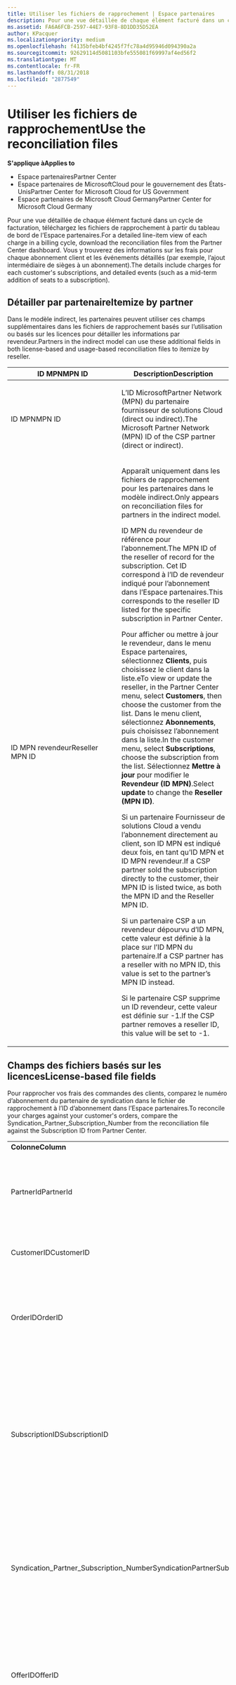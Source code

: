 ```yaml
---
title: Utiliser les fichiers de rapprochement | Espace partenaires
description: Pour une vue détaillée de chaque élément facturé dans un cycle de facturation, téléchargez les fichiers de rapprochement à partir du tableau de bord de l’Espace partenaires.
ms.assetid: FA6A6FCB-2597-44E7-93F8-8D1DD35D52EA
author: KPacquer
ms.localizationpriority: medium
ms.openlocfilehash: f4135bfeb4bf4245f7fc78a4d95946d094390a2a
ms.sourcegitcommit: 92629114d5081103bfe555081f69997af4ed56f2
ms.translationtype: MT
ms.contentlocale: fr-FR
ms.lasthandoff: 08/31/2018
ms.locfileid: "2877549"
---
```

# <a name="use-the-reconciliation-files"></a><span data-ttu-id="62fa7-103">Utiliser les fichiers de rapprochement</span><span class="sxs-lookup"><span data-stu-id="62fa7-103">Use the reconciliation files</span></span>

**<span data-ttu-id="62fa7-104">S'applique à</span><span class="sxs-lookup"><span data-stu-id="62fa7-104">Applies to</span></span>**

-  <span data-ttu-id="62fa7-105">Espace partenaires</span><span class="sxs-lookup"><span data-stu-id="62fa7-105">Partner Center</span></span>
-  <span data-ttu-id="62fa7-106">Espace partenaires de MicrosoftCloud pour le gouvernement des États-Unis</span><span class="sxs-lookup"><span data-stu-id="62fa7-106">Partner Center for Microsoft Cloud for US Government</span></span>
-  <span data-ttu-id="62fa7-107">Espace partenaires de Microsoft Cloud Germany</span><span class="sxs-lookup"><span data-stu-id="62fa7-107">Partner Center for Microsoft Cloud Germany</span></span>

<span data-ttu-id="62fa7-108">Pour une vue détaillée de chaque élément facturé dans un cycle de facturation, téléchargez les fichiers de rapprochement à partir du tableau de bord de l’Espace partenaires.</span><span class="sxs-lookup"><span data-stu-id="62fa7-108">For a detailed line-item view of each charge in a billing cycle, download the reconciliation files from the Partner Center dashboard.</span></span> <span data-ttu-id="62fa7-109">Vous y trouverez des informations sur les frais pour chaque abonnement client et les événements détaillés (par exemple, l’ajout intermédiaire de sièges à un abonnement).</span><span class="sxs-lookup"><span data-stu-id="62fa7-109">The details include charges for each customer's subscriptions, and detailed events (such as a mid-term addition of seats to a subscription).</span></span>

## <a href="" id="itemizebypartner"></a><span data-ttu-id="62fa7-110">Détailler par partenaire</span><span class="sxs-lookup"><span data-stu-id="62fa7-110">Itemize by partner</span></span>


<span data-ttu-id="62fa7-111">Dans le modèle indirect, les partenaires peuvent utiliser ces champs supplémentaires dans les fichiers de rapprochement basés sur l’utilisation ou basés sur les licences pour détailler les informations par revendeur.</span><span class="sxs-lookup"><span data-stu-id="62fa7-111">Partners in the indirect model can use these additional fields in both license-based and usage-based reconciliation files to itemize by reseller.</span></span>

<table>
<colgroup>
<col width="50%" />
<col width="50%" />
</colgroup>
<thead>
<tr class="header">
<th><span data-ttu-id="62fa7-112">ID&nbsp;MPN</span><span class="sxs-lookup"><span data-stu-id="62fa7-112">MPN ID</span></span></th>
<th><span data-ttu-id="62fa7-113">Description</span><span class="sxs-lookup"><span data-stu-id="62fa7-113">Description</span></span></th>
</tr>
</thead>
<tbody>
<tr class="odd">
<td><span data-ttu-id="62fa7-114">ID MPN</span><span class="sxs-lookup"><span data-stu-id="62fa7-114">MPN ID</span></span></td>
<td><p><span data-ttu-id="62fa7-115">L’ID MicrosoftPartner Network (MPN) du partenaire fournisseur de solutions Cloud (direct ou indirect).</span><span class="sxs-lookup"><span data-stu-id="62fa7-115">The Microsoft Partner Network (MPN) ID of the CSP partner (direct or indirect).</span></span></p></td>
</tr>
<tr class="even">
<td><span data-ttu-id="62fa7-116">ID MPN revendeur</span><span class="sxs-lookup"><span data-stu-id="62fa7-116">Reseller MPN ID</span></span></td>
<td><p><span data-ttu-id="62fa7-117">Apparaît uniquement dans les fichiers de rapprochement pour les partenaires dans le modèle indirect.</span><span class="sxs-lookup"><span data-stu-id="62fa7-117">Only appears on reconciliation files for partners in the indirect model.</span></span></p>
<p><span data-ttu-id="62fa7-118">ID&nbsp;MPN du revendeur de référence pour l’abonnement.</span><span class="sxs-lookup"><span data-stu-id="62fa7-118">The MPN ID of the reseller of record for the subscription.</span></span> <span data-ttu-id="62fa7-119">Cet&nbsp;ID correspond à l’ID de revendeur indiqué pour l’abonnement dans l’Espace partenaires.</span><span class="sxs-lookup"><span data-stu-id="62fa7-119">This corresponds to the reseller ID listed for the specific subscription in Partner Center.</span></span></p>
<p><span data-ttu-id="62fa7-120">Pour afficher ou mettre à jour le revendeur, dans le menu Espace partenaires, sélectionnez <strong>Clients</strong>, puis choisissez le client dans la liste.</span><span class="sxs-lookup"><span data-stu-id="62fa7-120">eTo view or update the reseller, in the Partner Center menu, select <strong>Customers</strong>, then choose the customer from the list.</span></span> <span data-ttu-id="62fa7-121">Dans le menu client, sélectionnez <strong>Abonnements</strong>, puis choisissez l’abonnement dans la liste.</span><span class="sxs-lookup"><span data-stu-id="62fa7-121">In the customer menu, select <strong>Subscriptions</strong>, choose the subscription from the list.</span></span> <span data-ttu-id="62fa7-122">Sélectionnez <strong>Mettre à jour</strong> pour modifier le <strong>Revendeur (ID&nbsp;MPN)</strong>.</span><span class="sxs-lookup"><span data-stu-id="62fa7-122">Select <strong>update</strong> to change the <strong>Reseller (MPN ID)</strong>.</span></span></p>
<p><span data-ttu-id="62fa7-123">Si un partenaire&nbsp;Fournisseur de solutions&nbsp;Cloud a vendu l’abonnement directement au client, son ID&nbsp;MPN est indiqué deux&nbsp;fois, en tant qu’ID&nbsp;MPN et ID&nbsp;MPN revendeur.</span><span class="sxs-lookup"><span data-stu-id="62fa7-123">If a CSP partner sold the subscription directly to the customer, their MPN ID is listed twice, as both the MPN ID and the Reseller MPN ID.</span></span></p>
<p><span data-ttu-id="62fa7-124">Si un partenaire&nbsp;CSP a un revendeur dépourvu d’ID&nbsp;MPN, cette valeur est définie à la place sur l’ID&nbsp;MPN du partenaire.</span><span class="sxs-lookup"><span data-stu-id="62fa7-124">If a CSP partner has a reseller with no MPN ID, this value is set to the partner’s MPN ID instead.</span></span></p>
<p><span data-ttu-id="62fa7-125">Si le partenaire&nbsp;CSP supprime un&nbsp;ID revendeur, cette valeur est définie sur&nbsp;-1.</span><span class="sxs-lookup"><span data-stu-id="62fa7-125">If the CSP partner removes a reseller ID, this value will be set to -1.</span></span></p></td>
</tr>
</tbody>
</table>

 

## <a href="" id="licensebasedfiles"></a> <span data-ttu-id="62fa7-126">Champs des fichiers basés sur les licences</span><span class="sxs-lookup"><span data-stu-id="62fa7-126">License-based file fields</span></span>


<span data-ttu-id="62fa7-127">Pour rapprocher vos frais des commandes des clients, comparez le numéro d’abonnement du partenaire de syndication dans le fichier de rapprochement à l’ID d’abonnement dans l’Espace partenaires.</span><span class="sxs-lookup"><span data-stu-id="62fa7-127">To reconcile your charges against your customer's orders, compare the Syndication\_Partner\_Subscription\_Number from the reconciliation file against the Subscription ID from Partner Center.</span></span>

<table>
<colgroup>
<col width="33%" />
<col width="33%" />
<col width="33%" />
</colgroup>
<tbody>
<tr class="odd">
<td><strong><span data-ttu-id="62fa7-128">Colonne</span><span class="sxs-lookup"><span data-stu-id="62fa7-128">Column</span></span></strong></td>
<td><strong><span data-ttu-id="62fa7-129">Description</span><span class="sxs-lookup"><span data-stu-id="62fa7-129">Description</span></span></strong></td>
<td><strong><span data-ttu-id="62fa7-130">Valeur échantillon</span><span class="sxs-lookup"><span data-stu-id="62fa7-130">Sample Value</span></span></strong></td>
</tr>
<tr class="even">
<td><span data-ttu-id="62fa7-131">PartnerId</span><span class="sxs-lookup"><span data-stu-id="62fa7-131">PartnerId</span></span></td>
<td><p><span data-ttu-id="62fa7-132">Identificateur unique de l’entité de facturation spécifique, au format GUID.</span><span class="sxs-lookup"><span data-stu-id="62fa7-132">Unique identifier for a specific billing entity, in GUID format.</span></span> <span data-ttu-id="62fa7-133">Non requis pour le rapprochement, peut contenir des informations utiles.</span><span class="sxs-lookup"><span data-stu-id="62fa7-133">Not required for reconciliation, however may be useful information.</span></span> <span data-ttu-id="62fa7-134">Identique dans toutes les lignes.</span><span class="sxs-lookup"><span data-stu-id="62fa7-134">Same in all rows.</span></span></p></td>
<td><span data-ttu-id="62fa7-135">8ddd03642-test-test-test-46b58d356b4e</span><span class="sxs-lookup"><span data-stu-id="62fa7-135">8ddd03642-test-test-test-46b58d356b4e</span></span></td>
</tr>
<tr class="odd">
<td><span data-ttu-id="62fa7-136">CustomerID</span><span class="sxs-lookup"><span data-stu-id="62fa7-136">CustomerID</span></span></td>
<td><p><span data-ttu-id="62fa7-137">ID unique de Microsoft, au format GUID, utilisé pour identifier le client.</span><span class="sxs-lookup"><span data-stu-id="62fa7-137">Unique Microsoft ID, in GUID format, used to identify the customer.</span></span></p></td>
<td><span data-ttu-id="62fa7-138">12ABCD34-001A-BCD2-987C-3210ABCD5678</span><span class="sxs-lookup"><span data-stu-id="62fa7-138">12ABCD34-001A-BCD2-987C-3210ABCD5678</span></span></td>
</tr>
<tr class="even">
<td><span data-ttu-id="62fa7-139">OrderID</span><span class="sxs-lookup"><span data-stu-id="62fa7-139">OrderID</span></span></td>
<td><p><span data-ttu-id="62fa7-140">Identificateur unique pour une commande dans la plateforme de facturation Microsoft.</span><span class="sxs-lookup"><span data-stu-id="62fa7-140">Unique identifier for an order in the Microsoft billing platform.</span></span> <span data-ttu-id="62fa7-141">Peut être utile pour identifier la commande lors du contact avec le support technique, mais pas pour le rapprochement.</span><span class="sxs-lookup"><span data-stu-id="62fa7-141">May be useful to identify the order when contacting support but not for reconciliation.</span></span></p></td>
<td><span data-ttu-id="62fa7-142">566890604832738111</span><span class="sxs-lookup"><span data-stu-id="62fa7-142">566890604832738111</span></span></td>
</tr>
<tr class="odd">
<td><span data-ttu-id="62fa7-143">SubscriptionID</span><span class="sxs-lookup"><span data-stu-id="62fa7-143">SubscriptionID</span></span></td>
<td><p><span data-ttu-id="62fa7-144">Identificateur unique pour un abonnement dans la plateforme de facturation Microsoft.</span><span class="sxs-lookup"><span data-stu-id="62fa7-144">Unique identifier for a subscription in the Microsoft billing platform.</span></span> <span data-ttu-id="62fa7-145">Peut être utile pour identifier l’abonnement lors du contact avec le support technique, mais pas pour le rapprochement.</span><span class="sxs-lookup"><span data-stu-id="62fa7-145">May be useful to identify the subscription when contacting support but not for reconciliation.</span></span></p>
<p><span data-ttu-id="62fa7-146">Ce numéro est différent de l’ID d’abonnement sur la Console d’administration du partenaire.</span><span class="sxs-lookup"><span data-stu-id="62fa7-146">This is not the same as the Subscription ID on the Partner Admin Console.</span></span> <span data-ttu-id="62fa7-147">Voir Syndication_Partner_Subscription_Number.</span><span class="sxs-lookup"><span data-stu-id="62fa7-147">Please see Syndication_Partner_Subscription_Number.</span></span></p></td>
<td><span data-ttu-id="62fa7-148">usCBMgAAAAAAAAIA</span><span class="sxs-lookup"><span data-stu-id="62fa7-148">usCBMgAAAAAAAAIA</span></span></td>
</tr>
<tr class="even">
<td><span data-ttu-id="62fa7-149">Syndication_Partner_Subscription_Number</span><span class="sxs-lookup"><span data-stu-id="62fa7-149">SyndicationPartnerSubscriptionNumber</span></span></td>
<td><p><span data-ttu-id="62fa7-150">Identificateur unique des abonnements.</span><span class="sxs-lookup"><span data-stu-id="62fa7-150">Unique identifier for subscriptions.</span></span> <span data-ttu-id="62fa7-151">Un client pouvant avoir plusieurs abonnements pour la même formule, cet élément est important pour l’analyse des fichiers de rapprochement.</span><span class="sxs-lookup"><span data-stu-id="62fa7-151">A customer can have multiple subscriptions for the same plan, so this is important for reconciliation file analysis.</span></span></p>
<p><span data-ttu-id="62fa7-152">Ce champ correspond à l’ID d’abonnement dans la Console d’administration du partenaire.</span><span class="sxs-lookup"><span data-stu-id="62fa7-152">This field maps to the Subscription ID in the Partner Admin Console.</span></span></p></td>
<td><span data-ttu-id="62fa7-153">fb977ab5-test-test-test-24c8d9591708</span><span class="sxs-lookup"><span data-stu-id="62fa7-153">fb977ab5-test-test-test-24c8d9591708</span></span></td>
</tr>
<tr class="odd">
<td><span data-ttu-id="62fa7-154">OfferID</span><span class="sxs-lookup"><span data-stu-id="62fa7-154">OfferID</span></span></td>
<td><p><span data-ttu-id="62fa7-155">ID d’offre unique.</span><span class="sxs-lookup"><span data-stu-id="62fa7-155">Unique offer ID.</span></span> <span data-ttu-id="62fa7-156">ID d’offre standard conformément à la liste de prix.</span><span class="sxs-lookup"><span data-stu-id="62fa7-156">Standard offer ID as per price list.</span></span></p>
<p><span data-ttu-id="62fa7-157"><b>Remarque</b>: cette valeur ne correspond pas à l’ID d’offre indiquée dans la liste tarifaire.</span><span class="sxs-lookup"><span data-stu-id="62fa7-157"><b>Note</b>: This value does not match Offer ID from the price list.</span></span> <span data-ttu-id="62fa7-158">Voir DurableOfferID ci-dessous.</span><span class="sxs-lookup"><span data-stu-id="62fa7-158">See DurableOfferID below.</span></span></p></td>
<td><span data-ttu-id="62fa7-159">FE616D64-E9A8-40EF-843F-152E9BBEF3D1</span><span class="sxs-lookup"><span data-stu-id="62fa7-159">FE616D64-E9A8-40EF-843F-152E9BBEF3D1</span></span></td>
</tr>
<tr class="even">
<td><span data-ttu-id="62fa7-160">DurableOfferID</span><span class="sxs-lookup"><span data-stu-id="62fa7-160">DurableOfferID</span></span></td>
<td><p><span data-ttu-id="62fa7-161">ID d’offre unique durable, comme défini dans la liste des prix.</span><span class="sxs-lookup"><span data-stu-id="62fa7-161">Unique durable offer ID, as defined in the price list.</span></span></p>
<p><span data-ttu-id="62fa7-162"><b>Remarque</b>: cette valeur correspond à l’ID d’offre de la liste de prix.</span><span class="sxs-lookup"><span data-stu-id="62fa7-162"><b>Note</b>: This value matches the Offer ID from the price list.</span></span></p></td>
<td><span data-ttu-id="62fa7-163">1017D7F3-6D7F-4BFA-BDD8-79BC8F104E0C</span><span class="sxs-lookup"><span data-stu-id="62fa7-163">1017D7F3-6D7F-4BFA-BDD8-79BC8F104E0C</span></span></td>
</tr>
<tr class="odd">
<td><span data-ttu-id="62fa7-164">OfferName</span><span class="sxs-lookup"><span data-stu-id="62fa7-164">OfferName</span></span></td>
<td><p><span data-ttu-id="62fa7-165">Le nom de l’offre de service achetée par le client, comme défini dans la liste des prix.</span><span class="sxs-lookup"><span data-stu-id="62fa7-165">The name of the service offering purchased by the customer, as defined in the price list.</span></span></p></td>
<td><span data-ttu-id="62fa7-166">Microsoft Office 365 (Plan&nbsp;E3)</span><span class="sxs-lookup"><span data-stu-id="62fa7-166">Microsoft Office 365 (Plan E3)</span></span></td>
</tr>
<tr class="even">
<td><span data-ttu-id="62fa7-167">SubscriptionStartDate</span><span class="sxs-lookup"><span data-stu-id="62fa7-167">SubscriptionStartDate</span></span></td>
<td><p><span data-ttu-id="62fa7-168">La date de début d’abonnement, définie sur le jour suivant la soumission de la commande.</span><span class="sxs-lookup"><span data-stu-id="62fa7-168">The subscription start date, set to the day after the order is submitted.</span></span> <span data-ttu-id="62fa7-169">En fonction de la date de début et de la date de fin de l’abonnement, vous pouvez déterminer s’il s’agit toujours de la première année de l’abonnement ou si l’abonnement a été renouvelé pour l’année suivante.</span><span class="sxs-lookup"><span data-stu-id="62fa7-169">By looking at the subscription start date in conjunction with the end date, you can determine if the customer is still within the first year of the subscription or if the subscription has been renewed for the following year.</span></span></p>
<p><span data-ttu-id="62fa7-170">L’heure indique toujours le début de la journée, 0:00.</span><span class="sxs-lookup"><span data-stu-id="62fa7-170">The time is always the beginning of the day, 0:00.</span></span></p></td>
<td><span data-ttu-id="62fa7-171">2/1/2015 0:00</span><span class="sxs-lookup"><span data-stu-id="62fa7-171">2/1/2015 0:00</span></span></td>
</tr>
<tr class="odd">
<td><span data-ttu-id="62fa7-172">SubscriptionEndDate</span><span class="sxs-lookup"><span data-stu-id="62fa7-172">SubscriptionEndDate</span></span></td>
<td><p><span data-ttu-id="62fa7-173">Date de fin d’abonnement&nbsp;: 12&nbsp;mois + x&nbsp;jours après la date de début (pour s’aligner sur la date de facturation du partenaire) ou 12&nbsp;mois à partir de la date de renouvellement.</span><span class="sxs-lookup"><span data-stu-id="62fa7-173">The subscription end date: 12 months + x days after start date (to align with partner billing date) or 12 months from renewal date.</span></span></p>
<p><span data-ttu-id="62fa7-174">Lors du renouvellement, les prix sont mis à jour selon la liste des prix en vigueur.</span><span class="sxs-lookup"><span data-stu-id="62fa7-174">At renewal, prices are updated to the current price list.</span></span> <span data-ttu-id="62fa7-175">La communication avec les clients peut être nécessaire avant le renouvellement automatique.</span><span class="sxs-lookup"><span data-stu-id="62fa7-175">Customer communication may be required in advance of automated renewal.</span></span></p>
<p><span data-ttu-id="62fa7-176">L’heure indique toujours le début de la journée (0:00).</span><span class="sxs-lookup"><span data-stu-id="62fa7-176">The time is always the beginning of the day, 0:00.</span></span></p></td>
<td><span data-ttu-id="62fa7-177">2/1/2015 0:00</span><span class="sxs-lookup"><span data-stu-id="62fa7-177">2/1/2015 0:00</span></span></td>
</tr>
<tr class="even">
<td><span data-ttu-id="62fa7-178">ChargeStartDate</span><span class="sxs-lookup"><span data-stu-id="62fa7-178">ChargeStartDate</span></span></td>
<td><p><span data-ttu-id="62fa7-179">Date de début des frais.</span><span class="sxs-lookup"><span data-stu-id="62fa7-179">Start day of the charges.</span></span></p>
<p><span data-ttu-id="62fa7-180">Quand un client change le nombre de sièges, ce nombre est utilisé pour calculer les frais (prorata) par jour.</span><span class="sxs-lookup"><span data-stu-id="62fa7-180">When a customer changes seat numbers, this number is used to calculate per-day (pro-rata) charges.</span></span></p>
<p><span data-ttu-id="62fa7-181">L’heure indique toujours le début de la journée, 0:00.</span><span class="sxs-lookup"><span data-stu-id="62fa7-181">The time is always the beginning of the day, 0:00.</span></span></p></td>
<td><span data-ttu-id="62fa7-182">2/1/2015 0:00</span><span class="sxs-lookup"><span data-stu-id="62fa7-182">2/1/2015 0:00</span></span></td>
</tr>
<tr class="odd">
<td><span data-ttu-id="62fa7-183">ChargeEndDate</span><span class="sxs-lookup"><span data-stu-id="62fa7-183">ChargeEndDate</span></span></td>
<td><p><span data-ttu-id="62fa7-184">Jour de fin des frais.</span><span class="sxs-lookup"><span data-stu-id="62fa7-184">End day of the charges.</span></span></p>
<p><span data-ttu-id="62fa7-185">Quand un client change le nombre de sièges, ce nombre est utilisé pour calculer les frais (prorata) par jour.</span><span class="sxs-lookup"><span data-stu-id="62fa7-185">When a customer changes seat numbers, this number is used to calculate per-day (pro-rata) charges.</span></span></p>
<p><span data-ttu-id="62fa7-186">L’heure indique toujours la fin de la journée, 23:59.</span><span class="sxs-lookup"><span data-stu-id="62fa7-186">The time is always the end of the day, 23:59.</span></span></p></td>
<td><span data-ttu-id="62fa7-187">2/28/2015 23:59</span><span class="sxs-lookup"><span data-stu-id="62fa7-187">2/28/2015 23:59</span></span></td>
</tr>
<tr class="even">
<td><span data-ttu-id="62fa7-188">ChargeType</span><span class="sxs-lookup"><span data-stu-id="62fa7-188">ChargeType</span></span></td>
<td><p><span data-ttu-id="62fa7-189">Le type de frais ou d’ajustement.</span><span class="sxs-lookup"><span data-stu-id="62fa7-189">The type of charge or adjustment.</span></span> <span data-ttu-id="62fa7-190">Voir <a href="#charge_types">Frais de mappage entre une facture et le fichier de rapprochement</a></span><span class="sxs-lookup"><span data-stu-id="62fa7-190">See <a href="#charge_types">Mapping charges between an invoice and the reconciliation file</a></span></span></p></td>
<td><p><span data-ttu-id="62fa7-191">Voir <a href="#charge_types">Frais de mappage entre une facture et le fichier de rapprochement</a></span><span class="sxs-lookup"><span data-stu-id="62fa7-191">See <a href="#charge_types">Mapping charges between an invoice and the reconciliation file</a></span></span></p></td>
</tr>
<tr class="odd">
<td><span data-ttu-id="62fa7-192">UnitPrice</span><span class="sxs-lookup"><span data-stu-id="62fa7-192">UnitPrice</span></span></td>
<td><p><span data-ttu-id="62fa7-193">Prix par siège, tel que publié dans la liste de prix au moment de l’achat.</span><span class="sxs-lookup"><span data-stu-id="62fa7-193">Price per seat, as published in the pricelist at the time of purchase.</span></span> <span data-ttu-id="62fa7-194">Assurez-vous que cela correspond aux informations stockées dans votre système de facturation pendant le rapprochement.</span><span class="sxs-lookup"><span data-stu-id="62fa7-194">Ensure this matches the information stored in your billing system during reconciliation.</span></span></p></td>
<td><span data-ttu-id="62fa7-195">6.82</span><span class="sxs-lookup"><span data-stu-id="62fa7-195">6.82</span></span></td>
</tr>
<tr class="even">
<td><span data-ttu-id="62fa7-196">Quantité</span><span class="sxs-lookup"><span data-stu-id="62fa7-196">Quantity</span></span></td>
<td><p><span data-ttu-id="62fa7-197">Nombre de sièges.</span><span class="sxs-lookup"><span data-stu-id="62fa7-197">Number of seats.</span></span> <span data-ttu-id="62fa7-198">Assurez-vous que cela correspond aux informations stockées dans votre système de facturation pendant le rapprochement.</span><span class="sxs-lookup"><span data-stu-id="62fa7-198">Ensure this matches the information stored in your billing system during reconciliation.</span></span></p></td>
<td><span data-ttu-id="62fa7-199">2</span><span class="sxs-lookup"><span data-stu-id="62fa7-199">2</span></span></td>
</tr>
<tr class="odd">
<td><span data-ttu-id="62fa7-200">Montant</span><span class="sxs-lookup"><span data-stu-id="62fa7-200">Amount</span></span></td>
<td><p><span data-ttu-id="62fa7-201">Prix total pour la quantité.</span><span class="sxs-lookup"><span data-stu-id="62fa7-201">Total of price for quantity.</span></span> <span data-ttu-id="62fa7-202">Permet de vérifier que la méthode de calcul du montant est identique à celle utilisée pour les clients.</span><span class="sxs-lookup"><span data-stu-id="62fa7-202">Useful to check that the amount calculation matches how you calculate this for your customers.</span></span></p></td>
<td><span data-ttu-id="62fa7-203">13.32</span><span class="sxs-lookup"><span data-stu-id="62fa7-203">13.32</span></span></td>
</tr>
<tr class="even">
<td><span data-ttu-id="62fa7-204">TotalOtherDiscount</span><span class="sxs-lookup"><span data-stu-id="62fa7-204">TotalOtherDiscount</span></span></td>
<td><p><span data-ttu-id="62fa7-205">Montant de la remise appliquée à ces frais.</span><span class="sxs-lookup"><span data-stu-id="62fa7-205">Amount of discount applied to these charges.</span></span> <span data-ttu-id="62fa7-206">Les nouveaux abonnements ou abonnements IUR pouvant bénéficier d’un incitatif comprennent également le montant de la remise dans cette colonne.</span><span class="sxs-lookup"><span data-stu-id="62fa7-206">IUR or new subscriptions eligible for an incentive will also contain a discount amount in this column.</span></span></p></td>
<td><span data-ttu-id="62fa7-207">2.32</span><span class="sxs-lookup"><span data-stu-id="62fa7-207">2.32</span></span></td>
</tr>
<tr class="odd">
<td><span data-ttu-id="62fa7-208">Sous-total</span><span class="sxs-lookup"><span data-stu-id="62fa7-208">Subtotal</span></span></td>
<td><p><span data-ttu-id="62fa7-209">Total avant impôt.</span><span class="sxs-lookup"><span data-stu-id="62fa7-209">Total before tax.</span></span> <span data-ttu-id="62fa7-210">Vérifiez que le sous-total correspond au total prévu, en cas de remise.</span><span class="sxs-lookup"><span data-stu-id="62fa7-210">Checks that your subtotal matches your expected total, in case of a discount.</span></span></p></td>
<td><span data-ttu-id="62fa7-211">11</span><span class="sxs-lookup"><span data-stu-id="62fa7-211">11</span></span></td>
</tr>
<tr class="even">
<td><span data-ttu-id="62fa7-212">Taxe</span><span class="sxs-lookup"><span data-stu-id="62fa7-212">Tax</span></span></td>
<td><p><span data-ttu-id="62fa7-213">Montant de la taxe sur les frais, selon les règles fiscales et les circonstances spécifiques de votre marché.</span><span class="sxs-lookup"><span data-stu-id="62fa7-213">Tax amount charge, based on your market's tax rules and specific circumstances.</span></span></p></td>
<td><span data-ttu-id="62fa7-214">0</span><span class="sxs-lookup"><span data-stu-id="62fa7-214">0</span></span></td>
</tr>
<tr class="odd">
<td><span data-ttu-id="62fa7-215">TotalForCustomer</span><span class="sxs-lookup"><span data-stu-id="62fa7-215">TotalForCustomer</span></span></td>
<td><p><span data-ttu-id="62fa7-216">Total après impôts.</span><span class="sxs-lookup"><span data-stu-id="62fa7-216">Total after tax.</span></span> <span data-ttu-id="62fa7-217">Vérifie si les impôts sont retenus sur la facture.</span><span class="sxs-lookup"><span data-stu-id="62fa7-217">Checks if you are charged tax in the invoice.</span></span></p></td>
<td><span data-ttu-id="62fa7-218">11</span><span class="sxs-lookup"><span data-stu-id="62fa7-218">11</span></span></td>
</tr>
<tr class="even">
<td><span data-ttu-id="62fa7-219">Symbole monétaire</span><span class="sxs-lookup"><span data-stu-id="62fa7-219">Currency</span></span></td>
<td><p><span data-ttu-id="62fa7-220">Type de devise.</span><span class="sxs-lookup"><span data-stu-id="62fa7-220">Currency type.</span></span> <span data-ttu-id="62fa7-221">Chaque entité de facturation n’a qu’une devise.</span><span class="sxs-lookup"><span data-stu-id="62fa7-221">Each billing entity has only one currency.</span></span> <span data-ttu-id="62fa7-222">Vérifiez qu’elle correspond à votre première facture, et revérifiez après toute mise à jour importante de la plateforme de facturation.</span><span class="sxs-lookup"><span data-stu-id="62fa7-222">Check that it matches your first invoice and then after any major billing platform update.</span></span></p></td>
<td><span data-ttu-id="62fa7-223">EUR</span><span class="sxs-lookup"><span data-stu-id="62fa7-223">EUR</span></span></td>
</tr>
<tr class="odd">
<td><span data-ttu-id="62fa7-224">CustomerName</span><span class="sxs-lookup"><span data-stu-id="62fa7-224">CustomerName</span></span></td>
<td><p><span data-ttu-id="62fa7-225">Nom de l’entreprise du client comme indiqué dans l’Espace partenaires.</span><span class="sxs-lookup"><span data-stu-id="62fa7-225">Customer's organization name as reported in Partner Center.</span></span> <span data-ttu-id="62fa7-226">Cela est très important pour rapprocher la facture des informations de votre système.</span><span class="sxs-lookup"><span data-stu-id="62fa7-226">This is very important for reconciling the invoice with your system information.</span></span></p></td>
<td><span data-ttu-id="62fa7-227">Client test&nbsp;A</span><span class="sxs-lookup"><span data-stu-id="62fa7-227">Test Customer A</span></span></td>
</tr>
<tr class="even">
<td><span data-ttu-id="62fa7-228">MPNID</span><span class="sxs-lookup"><span data-stu-id="62fa7-228">MPNID</span></span></td>
<td><p><span data-ttu-id="62fa7-229">ID&nbsp;MPN du partenaire&nbsp;CSP</span><span class="sxs-lookup"><span data-stu-id="62fa7-229">MPN ID of the CSP partner</span></span></p></td>
<td><span data-ttu-id="62fa7-230">4390934</span><span class="sxs-lookup"><span data-stu-id="62fa7-230">4390934</span></span></td>
</tr>
<tr class="odd">
<td><span data-ttu-id="62fa7-231">ResellerMPNID</span><span class="sxs-lookup"><span data-stu-id="62fa7-231">ResellerMPNID</span></span></td>
<td><p><span data-ttu-id="62fa7-232">ID&nbsp;MPN du revendeur de référence pour l’abonnement.</span><span class="sxs-lookup"><span data-stu-id="62fa7-232">MPN ID of the reseller of record for the subscription.</span></span> <span data-ttu-id="62fa7-233">Voir [Détailler par partenaire](#itemizebypartner).</span><span class="sxs-lookup"><span data-stu-id="62fa7-233">See [Itemize by partner](#itemizebypartner).</span></span></p></td>
<td><span data-ttu-id="62fa7-234">4390934</span><span class="sxs-lookup"><span data-stu-id="62fa7-234">4390934</span></span></td>
</tr>
<tr class="even">
<td><span data-ttu-id="62fa7-235">DomainName</span><span class="sxs-lookup"><span data-stu-id="62fa7-235">DomainName</span></span></td>
<td><p><span data-ttu-id="62fa7-236">Nom de domaine du client, afin d’identifier le client.</span><span class="sxs-lookup"><span data-stu-id="62fa7-236">Customer's domain name, used to help identify the customer.</span></span> <span data-ttu-id="62fa7-237">Ce champ peut rester vide jusqu'au deuxième cycle de facturation.</span><span class="sxs-lookup"><span data-stu-id="62fa7-237">This field may appear blank until the second billing cycle.</span></span></p></td>
<td><span data-ttu-id="62fa7-238">exemple.onmicrosoft.com</span><span class="sxs-lookup"><span data-stu-id="62fa7-238">example.onmicrosoft.com</span></span></td>
</tr>
<tr class="odd">
<td><span data-ttu-id="62fa7-239">SubscriptionName</span><span class="sxs-lookup"><span data-stu-id="62fa7-239">SubscriptionName</span></span></td>
<td><p><span data-ttu-id="62fa7-240">Pseudo d'abonnement.</span><span class="sxs-lookup"><span data-stu-id="62fa7-240">Subscription nickname.</span></span> <span data-ttu-id="62fa7-241">Si aucun pseudo n’est spécifié, l'Espace partenaires utilise le OfferName.</span><span class="sxs-lookup"><span data-stu-id="62fa7-241">If no nickname is specified, Partner Center uses the OfferName.</span></span></p></td>
<td><span data-ttu-id="62fa7-242">PROJET EN LIGNE</span><span class="sxs-lookup"><span data-stu-id="62fa7-242">PROJECT ONLINE</span></span></td>
</tr>
<tr class="even">
<td><span data-ttu-id="62fa7-243">SubscriptionDescription</span><span class="sxs-lookup"><span data-stu-id="62fa7-243">SubscriptionDescription</span></span></td>
<td><p><span data-ttu-id="62fa7-244">Le nom de l’offre de service achetée par le client, telle que définie dans la liste des prix.</span><span class="sxs-lookup"><span data-stu-id="62fa7-244">The name of the service offering purchased by the customer, as defined in the price list.</span></span> <span data-ttu-id="62fa7-245">(Il s'agit d'un champ identique au nom Offre).</span><span class="sxs-lookup"><span data-stu-id="62fa7-245">(This is an identical field to Offer name).</span></span></p></td>
<td><span data-ttu-id="62fa7-246">PROJET EN LIGNE PREMIUM SANS CLIENT DE PROJET</span><span class="sxs-lookup"><span data-stu-id="62fa7-246">PROJECT ONLINE PREMIUM WITHOUT PROJECT CLIENT</span></span></td>
</tr>
</tbody>
</table>


## <a href="" id="usagebasedfiles"></a><span data-ttu-id="62fa7-247">Champs des fichiers basés sur l’utilisation</span><span class="sxs-lookup"><span data-stu-id="62fa7-247">Usage-based file fields</span></span>


<span data-ttu-id="62fa7-248">Pour rapprocher vos frais de l’utilisation des clients, comparez le champ ResellerID/ResellerName/ResellerBillableAccount du fichier de rapprochement, le nom du client et l’ID d’abonnement de l’Espace partenaires.</span><span class="sxs-lookup"><span data-stu-id="62fa7-248">To reconcile your charges against your customer's usage, compare the ResellerID/ResellerName/ResellerBillableAccount from the reconciliation file, the customer name, and the Subscription ID from Partner Center.</span></span>

<span data-ttu-id="62fa7-249">Les champs suivants décrivent les services utilisés et leurs taux.</span><span class="sxs-lookup"><span data-stu-id="62fa7-249">The following fields explain which services were used and the rate.</span></span>

<table>
<colgroup>
<col width="33%" />
<col width="33%" />
<col width="33%" />
</colgroup>
<tbody>
<tr class="odd">
<td><strong><span data-ttu-id="62fa7-250">Colonne</span><span class="sxs-lookup"><span data-stu-id="62fa7-250">Column</span></span></strong></td>
<td><strong><span data-ttu-id="62fa7-251">Description</span><span class="sxs-lookup"><span data-stu-id="62fa7-251">Description</span></span></strong></td>
<td><strong><span data-ttu-id="62fa7-252">Valeur échantillon</span><span class="sxs-lookup"><span data-stu-id="62fa7-252">Sample value</span></span></strong></td>
</tr>
<tr class="even">
<td><span data-ttu-id="62fa7-253">PartnerID</span><span class="sxs-lookup"><span data-stu-id="62fa7-253">PartnerID</span></span></td>
<td><p><span data-ttu-id="62fa7-254">ID partenaire au format GUID.</span><span class="sxs-lookup"><span data-stu-id="62fa7-254">Partner ID, in GUID format.</span></span></p></td>
<td><span data-ttu-id="62fa7-255">DA41BC5F-C52D-4464-8A8D-8C8DCC43503B</span><span class="sxs-lookup"><span data-stu-id="62fa7-255">DA41BC5F-C52D-4464-8A8D-8C8DCC43503B</span></span></td>
</tr>
<tr class="odd">
<td><span data-ttu-id="62fa7-256">PartnerName</span><span class="sxs-lookup"><span data-stu-id="62fa7-256">PartnerName</span></span></td>
<td><p><span data-ttu-id="62fa7-257">Nom du partenaire.</span><span class="sxs-lookup"><span data-stu-id="62fa7-257">Partner Name.</span></span></p></td>
<td><span data-ttu-id="62fa7-258">Acme Incorporated</span><span class="sxs-lookup"><span data-stu-id="62fa7-258">Acme Incorporated</span></span></td>
</tr>
<tr class="even">
<td><span data-ttu-id="62fa7-259">PartnerBillableAccountID</span><span class="sxs-lookup"><span data-stu-id="62fa7-259">PartnerBillableAccountID</span></span></td>
<td><p><span data-ttu-id="62fa7-260">ID de compte partenaire.</span><span class="sxs-lookup"><span data-stu-id="62fa7-260">Partner Account ID.</span></span></p></td>
<td><span data-ttu-id="62fa7-261">1010578050</span><span class="sxs-lookup"><span data-stu-id="62fa7-261">1010578050</span></span></td>
</tr>
<tr class="odd">
<td><span data-ttu-id="62fa7-262">CustomerName</span><span class="sxs-lookup"><span data-stu-id="62fa7-262">CustomerName</span></span></td>
<td><p><span data-ttu-id="62fa7-263">Nom de l’entreprise du client comme indiqué dans l’Espace partenaires.</span><span class="sxs-lookup"><span data-stu-id="62fa7-263">Customer's organization name as reported in Partner Center.</span></span> <span data-ttu-id="62fa7-264">Cela est très important pour rapprocher la facture des informations de votre système.</span><span class="sxs-lookup"><span data-stu-id="62fa7-264">This is very important for reconciling the invoice with your system information.</span></span></p></td>
<td><span data-ttu-id="62fa7-265">Client test&nbsp;A</span><span class="sxs-lookup"><span data-stu-id="62fa7-265">Test Customer A</span></span></td>
</tr>
<tr class="even">
<td><span data-ttu-id="62fa7-266">MPNID</span><span class="sxs-lookup"><span data-stu-id="62fa7-266">MPNID</span></span></td>
<td><p><span data-ttu-id="62fa7-267">ID&nbsp;MPN du partenaire&nbsp;CSP.</span><span class="sxs-lookup"><span data-stu-id="62fa7-267">MPN ID of the CSP partner.</span></span></p></td>
<td><span data-ttu-id="62fa7-268">4390934</span><span class="sxs-lookup"><span data-stu-id="62fa7-268">4390934</span></span></td>
</tr>
<tr class="odd">
<td><span data-ttu-id="62fa7-269">ResellerMPNID</span><span class="sxs-lookup"><span data-stu-id="62fa7-269">ResellerMPNID</span></span></td>
<td><p><span data-ttu-id="62fa7-270">ID&nbsp;MPN du revendeur de référence pour l’abonnement.</span><span class="sxs-lookup"><span data-stu-id="62fa7-270">MPN ID of the reseller of record for the subscription.</span></span> <span data-ttu-id="62fa7-271">Voir [Détailler par partenaire](#itemizebypartner).</span><span class="sxs-lookup"><span data-stu-id="62fa7-271">See [Itemize by partner](#itemizebypartner).</span></span></p></td>
<td><span data-ttu-id="62fa7-272">4390934</span><span class="sxs-lookup"><span data-stu-id="62fa7-272">4390934</span></span></td>
</tr>
<tr class="even">
<td><span data-ttu-id="62fa7-273">InvoiceNumber</span><span class="sxs-lookup"><span data-stu-id="62fa7-273">InvoiceNumber</span></span></td>
<td><p><span data-ttu-id="62fa7-274">Le numéro de la facture dans laquelle la transaction spécifiée apparaît.</span><span class="sxs-lookup"><span data-stu-id="62fa7-274">Invoice number where the specified transaction appears.</span></span></p></td>
<td><span data-ttu-id="62fa7-275">D020001IVK</span><span class="sxs-lookup"><span data-stu-id="62fa7-275">D020001IVK</span></span></td>
</tr>
<tr class="odd">
<td><span data-ttu-id="62fa7-276">ChargeStartDate</span><span class="sxs-lookup"><span data-stu-id="62fa7-276">ChargeStartDate</span></span></td>
<td><p><span data-ttu-id="62fa7-277">Date de début du cycle de facturation, sauf pour les dates de données d’utilisation latentes jamais facturées (à partir du cycle de facturation précédent).</span><span class="sxs-lookup"><span data-stu-id="62fa7-277">Start date of billing cycle except when presenting dates of previously uncharged latent usage data (from previous bill cycle).</span></span></p>
<p><span data-ttu-id="62fa7-278">L’heure indique toujours le début de la journée, 0:00.</span><span class="sxs-lookup"><span data-stu-id="62fa7-278">The time is always the beginning of the day, 0:00.</span></span></p></td>
<td><span data-ttu-id="62fa7-279">2/1/2014 0:00</span><span class="sxs-lookup"><span data-stu-id="62fa7-279">2/1/2014 0:00</span></span></td>
</tr>
<tr class="even">
<td><span data-ttu-id="62fa7-280">ChargeEndDate</span><span class="sxs-lookup"><span data-stu-id="62fa7-280">ChargeEndDate</span></span></td>
<td><p><span data-ttu-id="62fa7-281">Date de fin du cycle de facturation, sauf pour les dates de données d’utilisation latentes jamais facturées (à partir du cycle de facturation précédent).</span><span class="sxs-lookup"><span data-stu-id="62fa7-281">End date of billing cycle except when presenting dates of previously uncharged latent usage data (from previous bill cycle).</span></span></p>
<p><span data-ttu-id="62fa7-282">L’heure indique toujours la fin de la journée, 23:59.</span><span class="sxs-lookup"><span data-stu-id="62fa7-282">The time is always the end of the day, 23:59.</span></span></p></td>
<td><span data-ttu-id="62fa7-283">2/28/2014 23:59</span><span class="sxs-lookup"><span data-stu-id="62fa7-283">2/28/2014 23:59</span></span></td>
</tr>
<tr class="odd">
<td><span data-ttu-id="62fa7-284">SubscriptionID</span><span class="sxs-lookup"><span data-stu-id="62fa7-284">SubscriptionID</span></span></td>
<td><p><span data-ttu-id="62fa7-285">Identificateur unique pour un abonnement dans la plateforme de facturation Microsoft.</span><span class="sxs-lookup"><span data-stu-id="62fa7-285">Unique identifier for a subscription in the Microsoft billing platform.</span></span> <span data-ttu-id="62fa7-286">Peut être utile pour identifier l’abonnement lors du contact avec le support technique, mais pas pour le rapprochement.</span><span class="sxs-lookup"><span data-stu-id="62fa7-286">May be useful to identify the subscription when contacting support but not for reconciliation.</span></span></p>
<p><span data-ttu-id="62fa7-287">Ce numéro est différent de l’ID d’abonnement sur la Console d’administration du partenaire.</span><span class="sxs-lookup"><span data-stu-id="62fa7-287">This is not the same as the Subscription ID on the Partner Admin Console.</span></span></p></td>
<td><span data-ttu-id="62fa7-288">usCBMgAAAAAAAAIA</span><span class="sxs-lookup"><span data-stu-id="62fa7-288">usCBMgAAAAAAAAIA</span></span></td>
</tr>
<tr class="even">
<td><span data-ttu-id="62fa7-289">SubscriptionName</span><span class="sxs-lookup"><span data-stu-id="62fa7-289">SubscriptionName</span></span></td>
<td><p><span data-ttu-id="62fa7-290">Pseudo de l’offre de service.</span><span class="sxs-lookup"><span data-stu-id="62fa7-290">Nickname of the service offering.</span></span></p></td>
<td><span data-ttu-id="62fa7-291">Microsoft Azure</span><span class="sxs-lookup"><span data-stu-id="62fa7-291">Microsoft Azure</span></span></td>
</tr>
<tr class="odd">
<td><span data-ttu-id="62fa7-292">SubscriptionDescription</span><span class="sxs-lookup"><span data-stu-id="62fa7-292">SubscriptionDescription</span></span></td>
<td><p><span data-ttu-id="62fa7-293">Cœur de métier de l’offre de service</span><span class="sxs-lookup"><span data-stu-id="62fa7-293">Line of business of the service offering</span></span></p></td>
<td><span data-ttu-id="62fa7-294">Microsoft&nbsp;Azure</span><span class="sxs-lookup"><span data-stu-id="62fa7-294">Microsoft Azure</span></span></td>
</tr>
<tr class="even">
<td><span data-ttu-id="62fa7-295">OrderId</span><span class="sxs-lookup"><span data-stu-id="62fa7-295">OrderID</span></span></td>
<td><p><span data-ttu-id="62fa7-296">Identificateur unique pour une commande dans la plateforme de facturation Microsoft.</span><span class="sxs-lookup"><span data-stu-id="62fa7-296">Unique identifier for an order in the Microsoft billing platform.</span></span> <span data-ttu-id="62fa7-297">Peut être utile pour identifier l’abonnement lors du contact avec le support technique, mais pas pour le rapprochement.</span><span class="sxs-lookup"><span data-stu-id="62fa7-297">May be useful to identify the subscription when contacting support but not for reconciliation.</span></span></p></td>
<td><span data-ttu-id="62fa7-298">566890604832738111</span><span class="sxs-lookup"><span data-stu-id="62fa7-298">566890604832738111</span></span></td>
</tr>
<tr class="odd">
<td><span data-ttu-id="62fa7-299">ServiceName</span><span class="sxs-lookup"><span data-stu-id="62fa7-299">ServiceName</span></span></td>
<td><p><span data-ttu-id="62fa7-300">Nom du service Azure en question.</span><span class="sxs-lookup"><span data-stu-id="62fa7-300">The name of the Azure service in question.</span></span></p></td>
<td><span data-ttu-id="62fa7-301">MACHINES VIRTUELLES</span><span class="sxs-lookup"><span data-stu-id="62fa7-301">VIRTUAL MACHINES</span></span></td>
</tr>
<tr class="even">
<td><span data-ttu-id="62fa7-302">ServiceType</span><span class="sxs-lookup"><span data-stu-id="62fa7-302">ServiceType</span></span></td>
<td><p><span data-ttu-id="62fa7-303">Type spécifique de service Windows&nbsp;Azure.</span><span class="sxs-lookup"><span data-stu-id="62fa7-303">The specific type of Windows Azure service.</span></span></p></td>
<td><ul>
<li><span data-ttu-id="62fa7-304">Service Bus - Individuel ou Pack</span><span class="sxs-lookup"><span data-stu-id="62fa7-304">Service Bus – Individual or Pack</span></span></li>
<li><span data-ttu-id="62fa7-305">Base de données SQL Azure - Entreprise ou Web Edition</span><span class="sxs-lookup"><span data-stu-id="62fa7-305">SQL Azure database – Business or Web Edition</span></span></li>
</ul></td>
</tr>
<tr class="odd">
<td><span data-ttu-id="62fa7-306">ResourceGUID</span><span class="sxs-lookup"><span data-stu-id="62fa7-306">ResourceGUID</span></span></td>
<td><p><span data-ttu-id="62fa7-307">Identificateur unique spécifique pour toutes les données de service et la structure de tarification.</span><span class="sxs-lookup"><span data-stu-id="62fa7-307">Specific unique identifier for all the service data and pricing structure.</span></span></p></td>
<td><span data-ttu-id="62fa7-308">DA41BC5F-C52D-4464-8A8D-8C8DCC43503B</span><span class="sxs-lookup"><span data-stu-id="62fa7-308">DA41BC5F-C52D-4464-8A8D-8C8DCC43503B</span></span></td>
</tr>
<tr class="even">
<td><span data-ttu-id="62fa7-309">Nom de la ressource</span><span class="sxs-lookup"><span data-stu-id="62fa7-309">Resource Name</span></span></td>
<td><p><span data-ttu-id="62fa7-310">Nom de la ressource Azure.</span><span class="sxs-lookup"><span data-stu-id="62fa7-310">The name of the Azure resource.</span></span></p></td>
<td><ul>
<li><span data-ttu-id="62fa7-311">Transfert de données entrantes (Go)</span><span class="sxs-lookup"><span data-stu-id="62fa7-311">Data Transfer In (GB)</span></span></li>
<li><span data-ttu-id="62fa7-312">Transfert de données sortantes (Go)</span><span class="sxs-lookup"><span data-stu-id="62fa7-312">Data Transfer Out (GB)</span></span></li>
</ul></td>
</tr>
<tr class="odd">
<td><span data-ttu-id="62fa7-313">Région</span><span class="sxs-lookup"><span data-stu-id="62fa7-313">Region</span></span></td>
<td><p><span data-ttu-id="62fa7-314">Région dans laquelle s’applique l’utilisation.</span><span class="sxs-lookup"><span data-stu-id="62fa7-314">The region the usage applies to.</span></span> <span data-ttu-id="62fa7-315">Principalement utilisée pour affecter des taux aux transferts de données, car les taux varient selon la région.</span><span class="sxs-lookup"><span data-stu-id="62fa7-315">Primarily used to assign rates to data transfers, as rates vary by region.</span></span></p></td>
<td><span data-ttu-id="62fa7-316">Asie-Pacifique, Europe, Amérique latine, Amérique du Nord</span><span class="sxs-lookup"><span data-stu-id="62fa7-316">Asia Pacific, Europe, Latin America, North America</span></span></td>
</tr>
<tr class="even">
<td><span data-ttu-id="62fa7-317">SKU</span><span class="sxs-lookup"><span data-stu-id="62fa7-317">SKU</span></span></td>
<td><p><span data-ttu-id="62fa7-318">Identificateur unique MSFT de l’offre</span><span class="sxs-lookup"><span data-stu-id="62fa7-318">MSFT unique identifier for offer</span></span></p></td>
<td><span data-ttu-id="62fa7-319">7UD-00001</span><span class="sxs-lookup"><span data-stu-id="62fa7-319">7UD-00001</span></span></td>
</tr>
<tr class="odd">
<td><p><span data-ttu-id="62fa7-320">DetailLineItemId</span><span class="sxs-lookup"><span data-stu-id="62fa7-320">DetailLineItemId</span></span></p></td>
<td><p><span data-ttu-id="62fa7-321">ID et quantité permettant de détailler les différents taux pour un service ou une ressource sur une période de facturation donnée.</span><span class="sxs-lookup"><span data-stu-id="62fa7-321">An ID and quantity for itemizing the different rates for a service or resource in a given billing period.</span></span> <span data-ttu-id="62fa7-322">Pour l’évaluation par niveau d’Azure, il peut y avoir un taux jusqu’à une certaine quantité d’unités facturées, puis un autre pour les quantités plus élevées.</span><span class="sxs-lookup"><span data-stu-id="62fa7-322">For Azure tiered rating, there may be one rate up to a certain quantity of billable units, then a different rate after that.</span></span></p></td>
<td><span data-ttu-id="62fa7-323">1</span><span class="sxs-lookup"><span data-stu-id="62fa7-323">1</span></span></td>
</tr>
<tr class="even">
<td><span data-ttu-id="62fa7-324">ConsumedQuantity</span><span class="sxs-lookup"><span data-stu-id="62fa7-324">ConsumedQuantity</span></span></td>
<td><p><span data-ttu-id="62fa7-325">Quantité de service utilisé (heures, Go, etc.) pendant la période en question.</span><span class="sxs-lookup"><span data-stu-id="62fa7-325">The amount of service consumed (hours, GB, etc.) during the reporting period.</span></span></p>
<p><span data-ttu-id="62fa7-326">Inclut également toute utilisation non facturée pour les périodes précédentes.</span><span class="sxs-lookup"><span data-stu-id="62fa7-326">Also includes any unbilled usage from previous reporting periods.</span></span></p></td>
<td><span data-ttu-id="62fa7-327">11</span><span class="sxs-lookup"><span data-stu-id="62fa7-327">11</span></span></td>
</tr>
<tr class="odd">
<td><span data-ttu-id="62fa7-328">IncludedQuantity</span><span class="sxs-lookup"><span data-stu-id="62fa7-328">IncludedQuantity</span></span></td>
<td><p><span data-ttu-id="62fa7-329">Unités incluses dans le cadre de l’offre.</span><span class="sxs-lookup"><span data-stu-id="62fa7-329">Units included as part of the offer.</span></span> <span data-ttu-id="62fa7-330">Généralement non présent pour le programme Fournisseur de solutions Cloud.</span><span class="sxs-lookup"><span data-stu-id="62fa7-330">Not typically present in CSP.</span></span></p></td>
<td><span data-ttu-id="62fa7-331">0</span><span class="sxs-lookup"><span data-stu-id="62fa7-331">0</span></span></td>
</tr>
<tr class="even">
<td><p><span data-ttu-id="62fa7-332">OverageQuantity</span><span class="sxs-lookup"><span data-stu-id="62fa7-332">OverageQuantity</span></span></p></td>
<td><p><span data-ttu-id="62fa7-333">Unités non incluses dans le cadre de l’offre, qui doivent être payées par le partenaire.</span><span class="sxs-lookup"><span data-stu-id="62fa7-333">Units not included as part of the offer, that must be paid for by the partner.</span></span></p>
<p><span data-ttu-id="62fa7-334">Correspond à ConsumedQuantity - IncludedQuantity.</span><span class="sxs-lookup"><span data-stu-id="62fa7-334">Equal to the ConsumedQuantity - IncludedQuantity.</span></span></p></td>
<td><span data-ttu-id="62fa7-335">11</span><span class="sxs-lookup"><span data-stu-id="62fa7-335">11</span></span></td>
</tr>
<tr class="odd">
<td><span data-ttu-id="62fa7-336">ListPrice</span><span class="sxs-lookup"><span data-stu-id="62fa7-336">ListPrice</span></span></td>
<td><p><span data-ttu-id="62fa7-337">Prix de l’offre en vigueur à la date de début de l’abonnement.</span><span class="sxs-lookup"><span data-stu-id="62fa7-337">Offer price in effect at subscription start date.</span></span></p></td>
<td><span data-ttu-id="62fa7-338">$0.0808</span><span class="sxs-lookup"><span data-stu-id="62fa7-338">$0.0808</span></span></td>
</tr>
<tr class="even">
<td><span data-ttu-id="62fa7-339">PretaxCharges</span><span class="sxs-lookup"><span data-stu-id="62fa7-339">PretaxCharges</span></span></td>
<td><p><span data-ttu-id="62fa7-340">ListPrist fois OverageQuantity, arrondi au centime près.</span><span class="sxs-lookup"><span data-stu-id="62fa7-340">ListPrist times OverageQuantity, rounded to the nearest cent.</span></span></p></td>
<td><span data-ttu-id="62fa7-341">$0.085</span><span class="sxs-lookup"><span data-stu-id="62fa7-341">$0.085</span></span></td>
</tr>
<tr class="odd">
<td><span data-ttu-id="62fa7-342">TaxAmount</span><span class="sxs-lookup"><span data-stu-id="62fa7-342">TaxAmount</span></span></td>
<td><p><span data-ttu-id="62fa7-343">Montant de la taxe sur les frais, selon les règles fiscales et les circonstances spécifiques de votre marché.</span><span class="sxs-lookup"><span data-stu-id="62fa7-343">Tax amount charge, based on your market's tax rules and specific circumstances.</span></span></p></td>
<td><span data-ttu-id="62fa7-344">$0.08</span><span class="sxs-lookup"><span data-stu-id="62fa7-344">$0.08</span></span></td>
</tr>
<tr class="even">
<td><span data-ttu-id="62fa7-345">PostTaxTotal</span><span class="sxs-lookup"><span data-stu-id="62fa7-345">PostTaxTotal</span></span></td>
<td><p><span data-ttu-id="62fa7-346">Total après impôts, le cas échéant.</span><span class="sxs-lookup"><span data-stu-id="62fa7-346">Total after tax, when tax is applicable.</span></span></p></td>
<td><span data-ttu-id="62fa7-347">$0.93</span><span class="sxs-lookup"><span data-stu-id="62fa7-347">$0.93</span></span></td>
</tr>
<tr class="odd">
<td><span data-ttu-id="62fa7-348">Symbole monétaire</span><span class="sxs-lookup"><span data-stu-id="62fa7-348">Currency</span></span></td>
<td><p><span data-ttu-id="62fa7-349">Type de devise.</span><span class="sxs-lookup"><span data-stu-id="62fa7-349">Currency type.</span></span> <span data-ttu-id="62fa7-350">Chaque entité de facturation n’a qu’une devise.</span><span class="sxs-lookup"><span data-stu-id="62fa7-350">Each billing entity has only one currency.</span></span> <span data-ttu-id="62fa7-351">Vérifiez qu’elle correspond à votre première facture, et revérifiez après toute mise à jour importante de la plateforme de facturation.</span><span class="sxs-lookup"><span data-stu-id="62fa7-351">Check that it matches your first invoice and then after any major billing platform update.</span></span></p></td>
<td><span data-ttu-id="62fa7-352">EUR</span><span class="sxs-lookup"><span data-stu-id="62fa7-352">EUR</span></span></td>
</tr>
<tr class="even">
<td><span data-ttu-id="62fa7-353">PretaxEffectiveRate</span><span class="sxs-lookup"><span data-stu-id="62fa7-353">PretaxEffectiveRate</span></span></td>
<td><p><span data-ttu-id="62fa7-354">Prix avant impôts par unité.</span><span class="sxs-lookup"><span data-stu-id="62fa7-354">Pretax price per unit.</span></span> <span data-ttu-id="62fa7-355">Correspond à PretaxCharges / OverageQuantity, arrondi au centime près.</span><span class="sxs-lookup"><span data-stu-id="62fa7-355">Equal to PretaxCharges / OverageQuantity, rounded to the nearest cent.</span></span></p></td>
<td><span data-ttu-id="62fa7-356">$0.08</span><span class="sxs-lookup"><span data-stu-id="62fa7-356">$0.08</span></span></td>
</tr>
<tr class="odd">
<td><span data-ttu-id="62fa7-357">PostTaxEffectiveRate</span><span class="sxs-lookup"><span data-stu-id="62fa7-357">PostTaxEffectiveRate</span></span></td>
<td><p><span data-ttu-id="62fa7-358">Prix après impôts par unité.</span><span class="sxs-lookup"><span data-stu-id="62fa7-358">Post tax price per unit.</span></span> <span data-ttu-id="62fa7-359">Correspond à PostTaxTotal / OverageQuantity, ou à PretaxEffectiveRate + taux d’imposition par unité, arrondi au centime près.</span><span class="sxs-lookup"><span data-stu-id="62fa7-359">Equal to PostTaxTotal / OverageQuantity, or PretaxEffectiveRate + tax rate per unit amoun, rounded to the nearest cent.</span></span></p></td>
<td><span data-ttu-id="62fa7-360">$0.08</span><span class="sxs-lookup"><span data-stu-id="62fa7-360">$0.08</span></span></td>
</tr>
<tr class="even">
<td><span data-ttu-id="62fa7-361">ChargeType</span><span class="sxs-lookup"><span data-stu-id="62fa7-361">ChargeType</span></span></td>
<td><p><span data-ttu-id="62fa7-362">Le type de frais ou d’ajustement.</span><span class="sxs-lookup"><span data-stu-id="62fa7-362">The type of charge or adjustment.</span></span> <span data-ttu-id="62fa7-363">Voir <a href="#charge_types">Frais de mappage entre une facture et le fichier de rapprochement</a></span><span class="sxs-lookup"><span data-stu-id="62fa7-363">See <a href="#charge_types">Mapping charges between an invoice and the reconciliation file</a></span></span></p></td>
<td><p><span data-ttu-id="62fa7-364">Voir <a href="#charge_types">Frais de mappage entre une facture et le fichier de rapprochement</a></span><span class="sxs-lookup"><span data-stu-id="62fa7-364">See <a href="#charge_types">Mapping charges between an invoice and the reconciliation file</a></span></span></p></td>
</tr>
<tr class="odd">
<td><span data-ttu-id="62fa7-365">CustomerBillableAccount</span><span class="sxs-lookup"><span data-stu-id="62fa7-365">CustomerBillableAccount</span></span></td>
<td><p><span data-ttu-id="62fa7-366">ID de compte unique dans la plateforme de facturation MSFT.</span><span class="sxs-lookup"><span data-stu-id="62fa7-366">Unique account ID in the MSFT billing platform.</span></span></p></td>
<td><span data-ttu-id="62fa7-367">1280018095</span><span class="sxs-lookup"><span data-stu-id="62fa7-367">1280018095</span></span></td>
</tr>
<tr class="even">
<td><span data-ttu-id="62fa7-368">UsageDate</span><span class="sxs-lookup"><span data-stu-id="62fa7-368">UsageDate</span></span></td>
<td><p><span data-ttu-id="62fa7-369">Date du déploiement du service.</span><span class="sxs-lookup"><span data-stu-id="62fa7-369">Date of service deployment.</span></span></p></td>
<td><span data-ttu-id="62fa7-370">2/1/2014 0:00</span><span class="sxs-lookup"><span data-stu-id="62fa7-370">2/1/2014 0:00</span></span></td>
</tr>
<tr class="odd">
<td><span data-ttu-id="62fa7-371">MeteredRegion</span><span class="sxs-lookup"><span data-stu-id="62fa7-371">MeteredRegion</span></span></td>
<td><p><span data-ttu-id="62fa7-372">Cette colonne identifie l’emplacement d’un centre de données dans la région (le cas échéant).</span><span class="sxs-lookup"><span data-stu-id="62fa7-372">This column identifies the location of a data center within the region for services where this is applicable and populated.</span></span></p></td>
<td><span data-ttu-id="62fa7-373">Asie de l’Est, Asie du Sud-Est, Europe du Nord, Europe de l’Ouest, États-Unis Centre Nord, États-Unis Centre Sud</span><span class="sxs-lookup"><span data-stu-id="62fa7-373">East Asia, South East Asia, North Europe, West Europe, North Central US, South Central US</span></span></td>
</tr>
<tr class="even">
<td><span data-ttu-id="62fa7-374">MeteredService</span><span class="sxs-lookup"><span data-stu-id="62fa7-374">MeteredService</span></span></td>
<td><p><span data-ttu-id="62fa7-375">Cette colonne permet de suivre le service Microsoft Azure qui peut ne pas être spécifiquement identifié dans la colonne ServiceName.</span><span class="sxs-lookup"><span data-stu-id="62fa7-375">This column is utilized to track the individual Microsoft Azure service that may not be specifically identified in the Service Name column.</span></span> <span data-ttu-id="62fa7-376">Par exemple, les transferts de données sont signalés comme &quot;Microsoft Azure - Tous les services&quot; dans la colonne de ServiceName.</span><span class="sxs-lookup"><span data-stu-id="62fa7-376">For example, data transfers are reported as &quot;Microsoft Azure - All Services&quot; in the Service Name column.</span></span> <span data-ttu-id="62fa7-377">Cette colonne MeteredService indiquera à quel service l’utilisation se rapporte.</span><span class="sxs-lookup"><span data-stu-id="62fa7-377">This MeteredService column will indicate to which specific service the usage pertains.</span></span></p></td>
<td><span data-ttu-id="62fa7-378">AccessControl, CDN, Compute, Database, ServiceBus, Storage</span><span class="sxs-lookup"><span data-stu-id="62fa7-378">AccessControl, CDN, Compute, Database, ServiceBus, Storage</span></span></td>
</tr>
<tr class="odd">
<td><span data-ttu-id="62fa7-379">MeteredServiceType</span><span class="sxs-lookup"><span data-stu-id="62fa7-379">MeteredServiceType</span></span></td>
<td><p><span data-ttu-id="62fa7-380">Sous-titre qui clarifie le service Microsoft&nbsp;Azure individuel plus précisément que dans le champ MeteredService.</span><span class="sxs-lookup"><span data-stu-id="62fa7-380">A subheading that further clarifies the individual Microsoft Azure service beyond the level provided by the MeteredService field.</span></span></p></td>
<td><span data-ttu-id="62fa7-381">EXTERNE</span><span class="sxs-lookup"><span data-stu-id="62fa7-381">EXTERNAL</span></span></td>
</tr>
<tr class="even">
<td><span data-ttu-id="62fa7-382">Projet</span><span class="sxs-lookup"><span data-stu-id="62fa7-382">Project</span></span></td>
<td><p><span data-ttu-id="62fa7-383">Nom défini par le client pour son instance de service</span><span class="sxs-lookup"><span data-stu-id="62fa7-383">Customer-defined name for their service instance</span></span></p></td>
<td><span data-ttu-id="62fa7-384">ORDDC52E52FDEF405786F0642DD0108BE4</span><span class="sxs-lookup"><span data-stu-id="62fa7-384">ORDDC52E52FDEF405786F0642DD0108BE4</span></span></td>
</tr>
<tr class="odd">
<td><span data-ttu-id="62fa7-385">ServiceInfo</span><span class="sxs-lookup"><span data-stu-id="62fa7-385">ServiceInfo</span></span></td>
<td><p><span data-ttu-id="62fa7-386">Nombre de connexions ServiceBus qui ont été configurées et utilisées sur un jour donné.</span><span class="sxs-lookup"><span data-stu-id="62fa7-386">The number of ServiceBus connections that were provisioned and utilized on a given day.</span></span></p></td>
<td><span data-ttu-id="62fa7-387">Exemple : si vous avez utilisé une connexion configurée individuellement pendant un mois de 30 jours, Service Info 1 indique « 1 connexion/30 jours ».</span><span class="sxs-lookup"><span data-stu-id="62fa7-387">For example: if you had an individually provisioned connection during a 30 day month, Service Info 1 would read “1.000000 Connections / 30 days”.</span></span> <span data-ttu-id="62fa7-388">Si vous avez un pack de 25 connexions ServiceBus et que vous en avez utilisé 1 ce jour-là, votre relevé d’utilisation quotidienne indiquera « 25 connexions/30 jours - Utilisées : 1 ».</span><span class="sxs-lookup"><span data-stu-id="62fa7-388">If you had a 25 pack of ServiceBus connections provisioned and you had utilized 1 during that day, your daily usage statement for that day would indicate “25 Connections / 30 Days – Used: 1.000000”.</span></span></td>
</tr>
<tr class="even">
<td><span data-ttu-id="62fa7-389">CustomerID</span><span class="sxs-lookup"><span data-stu-id="62fa7-389">CustomerID</span></span></td>
<td><p><span data-ttu-id="62fa7-390">ID unique de Microsoft, au format GUID, utilisé pour identifier le client.</span><span class="sxs-lookup"><span data-stu-id="62fa7-390">Unique Microsoft ID, in GUID format, used to identify the customer.</span></span></p></td>
<td><span data-ttu-id="62fa7-391">ORDDC52E52FDEF405786F0642DD0108BE4</span><span class="sxs-lookup"><span data-stu-id="62fa7-391">ORDDC52E52FDEF405786F0642DD0108BE4</span></span></td>
</tr>
<tr class="odd">
<td><span data-ttu-id="62fa7-392">DomainName</span><span class="sxs-lookup"><span data-stu-id="62fa7-392">DomainName</span></span></td>
<td><p><span data-ttu-id="62fa7-393">Nom de domaine du client, afin d’identifier le client.</span><span class="sxs-lookup"><span data-stu-id="62fa7-393">Customer's domain name, used to help identify the customer.</span></span> <span data-ttu-id="62fa7-394">Ce champ peut rester vide jusqu'au deuxième cycle de facturation.</span><span class="sxs-lookup"><span data-stu-id="62fa7-394">This field may appear blank until the second billing cycle.</span></span></p></td>
<td><span data-ttu-id="62fa7-395">exemple.onmicrosoft.com</span><span class="sxs-lookup"><span data-stu-id="62fa7-395">example.onmicrosoft.com</span></span></td></tr>
</tr>
<tr class="even">
<td><span data-ttu-id="62fa7-396">Unit</span><span class="sxs-lookup"><span data-stu-id="62fa7-396">Unit</span></span></td>
<td><p><span data-ttu-id="62fa7-397">Unité de la ressource.</span><span class="sxs-lookup"><span data-stu-id="62fa7-397">The unit of the resource Name</span></span></p></td>
<td><span data-ttu-id="62fa7-398">Go ou heures</span><span class="sxs-lookup"><span data-stu-id="62fa7-398">GB or HOURS</span></span></td>
</tr>
</tbody>
</table>

## <a href="" id="onetimefiles"></a><span data-ttu-id="62fa7-399">Champs du fichier d’achat ponctuel</span><span class="sxs-lookup"><span data-stu-id="62fa7-399">One-time purchase file fields</span></span>

|**<span data-ttu-id="62fa7-400">Champ</span><span class="sxs-lookup"><span data-stu-id="62fa7-400">Field</span></span>** |**<span data-ttu-id="62fa7-401">Définition</span><span class="sxs-lookup"><span data-stu-id="62fa7-401">Definition</span></span>**|
|:----------------|:-----------------------------|
|<span data-ttu-id="62fa7-402">PartnerId</span><span class="sxs-lookup"><span data-stu-id="62fa7-402">PartnerId</span></span> |<span data-ttu-id="62fa7-403">ID partenaire au format GUID.</span><span class="sxs-lookup"><span data-stu-id="62fa7-403">Partner ID, in GUID format.</span></span> |
|<span data-ttu-id="62fa7-404">CustomerId</span><span class="sxs-lookup"><span data-stu-id="62fa7-404">CustomerId</span></span> |<span data-ttu-id="62fa7-405">ID unique de Microsoft, au format GUID, utilisé pour identifier le client.</span><span class="sxs-lookup"><span data-stu-id="62fa7-405">Unique Microsoft ID, in GUID format, used to identify the customer.</span></span> |
|<span data-ttu-id="62fa7-406">CustomerName</span><span class="sxs-lookup"><span data-stu-id="62fa7-406">CustomerName</span></span> |<span data-ttu-id="62fa7-407">Nom de l’entreprise du client comme indiqué dans l’Espace partenaires.</span><span class="sxs-lookup"><span data-stu-id="62fa7-407">Customer's organization name as reported in Partner Center.</span></span> <span data-ttu-id="62fa7-408">Cela est très important pour rapprocher la facture des informations de votre système.</span><span class="sxs-lookup"><span data-stu-id="62fa7-408">This is very important for reconciling the invoice with your system information.</span></span> |
|<span data-ttu-id="62fa7-409">CustomerDomainName</span><span class="sxs-lookup"><span data-stu-id="62fa7-409">CustomerDomainName</span></span> |<span data-ttu-id="62fa7-410">Le nom de domaine du client.</span><span class="sxs-lookup"><span data-stu-id="62fa7-410">The customer’s domain name.</span></span> |
|<span data-ttu-id="62fa7-411">CustomerCountry</span><span class="sxs-lookup"><span data-stu-id="62fa7-411">CustomerCountry</span></span> |<span data-ttu-id="62fa7-412">Le pays dans lequel se trouve le client.</span><span class="sxs-lookup"><span data-stu-id="62fa7-412">The country in which the customer is located.</span></span> |
|<span data-ttu-id="62fa7-413">InvoiceNumber</span><span class="sxs-lookup"><span data-stu-id="62fa7-413">InvoiceNumber</span></span> |<span data-ttu-id="62fa7-414">Le numéro de la facture dans laquelle la transaction spécifiée apparaît.</span><span class="sxs-lookup"><span data-stu-id="62fa7-414">Invoice number where the specified transaction appears.</span></span> |
|<span data-ttu-id="62fa7-415">MpnId</span><span class="sxs-lookup"><span data-stu-id="62fa7-415">MpnId</span></span> |<span data-ttu-id="62fa7-416">L'identifiant MPN du partenaire fournisseur de solutions Cloud (direct ou indirect).</span><span class="sxs-lookup"><span data-stu-id="62fa7-416">MPN ID of the CSP partner (direct or indirect).</span></span> |
|<span data-ttu-id="62fa7-417">ID MPN revendeur</span><span class="sxs-lookup"><span data-stu-id="62fa7-417">Reseller MPN ID</span></span> |<span data-ttu-id="62fa7-418">Apparaît uniquement dans les fichiers de rapprochement pour les partenaires dans le modèle indirect.</span><span class="sxs-lookup"><span data-stu-id="62fa7-418">Only appears on reconciliation files for partners in the indirect model.</span></span> <span data-ttu-id="62fa7-419">IDMPN du revendeur de référence pour la réservation.</span><span class="sxs-lookup"><span data-stu-id="62fa7-419">The MPN ID of the reseller of record for the reservation.</span></span> <span data-ttu-id="62fa7-420">Cet ID correspond à l’ID de revendeur indiqué pour la réservation dans l’Espace partenaires.</span><span class="sxs-lookup"><span data-stu-id="62fa7-420">This corresponds to the reseller ID listed for the specific reservation in Partner Center.</span></span> <span data-ttu-id="62fa7-421">Si un partenaire Fournisseur de solutions Cloud a vendu la réservation directement au client, son ID MPN est indiqué deux fois, en tant qu’ID MPN et ID MPN revendeur.</span><span class="sxs-lookup"><span data-stu-id="62fa7-421">If a CSP partner sold the reservation directly to the customer, their MPN ID is listed twice, as both the MPN ID and the Reseller MPN ID.</span></span> <span data-ttu-id="62fa7-422">Si un partenaire&nbsp;CSP a un revendeur dépourvu d’ID&nbsp;MPN, cette valeur est définie à la place sur l’ID&nbsp;MPN du partenaire.</span><span class="sxs-lookup"><span data-stu-id="62fa7-422">If a CSP partner has a reseller with no MPN ID, this value is set to the partner’s MPN ID instead.</span></span> <span data-ttu-id="62fa7-423">Si le partenaire fournisseur de solutions Cloud supprime un ID revendeur, cette valeur est définie sur-1.</span><span class="sxs-lookup"><span data-stu-id="62fa7-423">If the CSP partner removes a reseller ID, this value will be set to -1.</span></span> |
|<span data-ttu-id="62fa7-424">OrderId</span><span class="sxs-lookup"><span data-stu-id="62fa7-424">OrderId</span></span> |<span data-ttu-id="62fa7-425">Identificateur unique pour une commande dans la plateforme de facturation Microsoft.</span><span class="sxs-lookup"><span data-stu-id="62fa7-425">Unique identifier for an order in the Microsoft billing platform.</span></span> <span data-ttu-id="62fa7-426">Peut être utile pour identifier la réservation Azure lors du contact avec le support technique, mais pas pour le rapprochement.</span><span class="sxs-lookup"><span data-stu-id="62fa7-426">May be useful to identify the Azure reservation when contacting support but not for reconciliation.</span></span> |
|<span data-ttu-id="62fa7-427">OrderDate</span><span class="sxs-lookup"><span data-stu-id="62fa7-427">OrderDate</span></span> |<span data-ttu-id="62fa7-428">La date à laquelle la commande a été passée.</span><span class="sxs-lookup"><span data-stu-id="62fa7-428">The date the order was placed.</span></span> |
|<span data-ttu-id="62fa7-429">ProductId</span><span class="sxs-lookup"><span data-stu-id="62fa7-429">ProductId</span></span> |<span data-ttu-id="62fa7-430">ID du produit.</span><span class="sxs-lookup"><span data-stu-id="62fa7-430">The ID for the product.</span></span> |
|<span data-ttu-id="62fa7-431">SkuId</span><span class="sxs-lookup"><span data-stu-id="62fa7-431">SkuId</span></span>  |<span data-ttu-id="62fa7-432">L’ID d'une référence SKU spécifique.</span><span class="sxs-lookup"><span data-stu-id="62fa7-432">The ID for a particular SKU.</span></span> |
|<span data-ttu-id="62fa7-433">AvailabilityId</span><span class="sxs-lookup"><span data-stu-id="62fa7-433">AvailabilityId</span></span> |<span data-ttu-id="62fa7-434">L’ID d'une disponibilité spécifique.</span><span class="sxs-lookup"><span data-stu-id="62fa7-434">The ID for a particular Availability.</span></span> <span data-ttu-id="62fa7-435">La «Disponibilité» indique si une référence spécifique est disponible ou non à l'achat pour un pays, une devise, un secteur etc.</span><span class="sxs-lookup"><span data-stu-id="62fa7-435">“Availability” refers to whether or not a particular SKU is available for purchase for the given country, currency, industry segment, etc.</span></span> |
|<span data-ttu-id="62fa7-436">SkuName</span><span class="sxs-lookup"><span data-stu-id="62fa7-436">SkuName</span></span>  |<span data-ttu-id="62fa7-437">Le titre d'une référence spécifique.</span><span class="sxs-lookup"><span data-stu-id="62fa7-437">The title for a particular SKU.</span></span> |
|<span data-ttu-id="62fa7-438">ProductName</span><span class="sxs-lookup"><span data-stu-id="62fa7-438">ProductName</span></span> |<span data-ttu-id="62fa7-439">Le nom du produit.</span><span class="sxs-lookup"><span data-stu-id="62fa7-439">The name of the product.</span></span> |
|<span data-ttu-id="62fa7-440">ChargeType</span><span class="sxs-lookup"><span data-stu-id="62fa7-440">ChargeType</span></span> |<span data-ttu-id="62fa7-441">Le type de frais ou d’ajustement.</span><span class="sxs-lookup"><span data-stu-id="62fa7-441">The type of charge or adjustment.</span></span> |
|<span data-ttu-id="62fa7-442">UnitPrice</span><span class="sxs-lookup"><span data-stu-id="62fa7-442">UnitPrice</span></span> |<span data-ttu-id="62fa7-443">Prix par produit commandé.</span><span class="sxs-lookup"><span data-stu-id="62fa7-443">Price per product ordered.</span></span> |
|<span data-ttu-id="62fa7-444">Quantité</span><span class="sxs-lookup"><span data-stu-id="62fa7-444">Quantity</span></span> |<span data-ttu-id="62fa7-445">Nombre de produits commandés.</span><span class="sxs-lookup"><span data-stu-id="62fa7-445">Number of products ordered.</span></span> |
|<span data-ttu-id="62fa7-446">Sous-total</span><span class="sxs-lookup"><span data-stu-id="62fa7-446">Subtotal</span></span> |<span data-ttu-id="62fa7-447">Total avant impôt.</span><span class="sxs-lookup"><span data-stu-id="62fa7-447">Total before tax.</span></span> <span data-ttu-id="62fa7-448">Vérifiez que le sous-total correspond au total prévu, en cas de remise.</span><span class="sxs-lookup"><span data-stu-id="62fa7-448">Checks that your subtotal matches your expected total, in case of a discount.</span></span> |
|<span data-ttu-id="62fa7-449">TaxTotal</span><span class="sxs-lookup"><span data-stu-id="62fa7-449">TaxTotal</span></span> |<span data-ttu-id="62fa7-450">La somme totale de toutes les taxes applicables.</span><span class="sxs-lookup"><span data-stu-id="62fa7-450">The total of all applicable taxes.</span></span> |
|<span data-ttu-id="62fa7-451">Total</span><span class="sxs-lookup"><span data-stu-id="62fa7-451">Total</span></span> |<span data-ttu-id="62fa7-452">Le montant total de cet achat.</span><span class="sxs-lookup"><span data-stu-id="62fa7-452">The total amount of this purchase.</span></span> |
|<span data-ttu-id="62fa7-453">Devise</span><span class="sxs-lookup"><span data-stu-id="62fa7-453">Currency</span></span> |<span data-ttu-id="62fa7-454">Type de devise.</span><span class="sxs-lookup"><span data-stu-id="62fa7-454">Currency type.</span></span> <span data-ttu-id="62fa7-455">Chaque entité de facturation n’a qu’une devise.</span><span class="sxs-lookup"><span data-stu-id="62fa7-455">Each billing entity has only one currency.</span></span> <span data-ttu-id="62fa7-456">Vérifiez qu’elle correspond à votre première facture, et revérifiez après toute mise à jour importante de la plateforme de facturation.</span><span class="sxs-lookup"><span data-stu-id="62fa7-456">Check that it matches your first invoice and then after any major billing platform update.</span></span> |
|<span data-ttu-id="62fa7-457">DiscountDetails</span><span class="sxs-lookup"><span data-stu-id="62fa7-457">DiscountDetails</span></span> |<span data-ttu-id="62fa7-458">Liste détaillée des remises éventuelles pertinentes.</span><span class="sxs-lookup"><span data-stu-id="62fa7-458">Detailed listing of any relevant discounts.</span></span> |



## <a href="" id="charge_types"></a><span data-ttu-id="62fa7-459">Mise en correspondance des frais entre une facture et le fichier de rapprochement</span><span class="sxs-lookup"><span data-stu-id="62fa7-459">Mapping charges between an invoice and the reconciliation file</span></span>

<span data-ttu-id="62fa7-460">Votre facture inclut un récapitulatif des frais, tandis que votre fichier de rapprochement fournit une description détaillée des transactions de chaque ligne d'élément, et indique également les types de frais.</span><span class="sxs-lookup"><span data-stu-id="62fa7-460">Your invoice provides a summary of charges, while your reconciliation file provides a detailed breakdown of line-item transactions, including charge types.</span></span>

<span data-ttu-id="62fa7-461">Afin de comparer les frais indiqués sur la facture et le fichier de rapprochement, vous pouvez utiliser les options de filtre de MicrosoftExcel pour trier les types de frais du fichier de rapprochement et les faire correspondre à un ensemble de frais détaillés sur ce même fichier.</span><span class="sxs-lookup"><span data-stu-id="62fa7-461">To cross-reference charge amounts between the invoice and reconciliation file, you can use Microsoft Excel's filter options to filter by charge types on the reconciliation file to map the invoice charges to a set of charge breakdowns on reconciliation file.</span></span>

<span data-ttu-id="62fa7-462">Les fichiers de rapprochement, à la fois basés sur les licences et sur l’utilisation, affichent uniquement les transactions et les frais basés sur l’utilisation (unités consommées et frais associés).</span><span class="sxs-lookup"><span data-stu-id="62fa7-462">Reconciliation files, both usage- and license-based, only show usage related transactions and charges (units consumed and related charges).</span></span> <span data-ttu-id="62fa7-463">Les crédits, remises ou remboursements ponctuels qui apparaissent sur la facture en tant qu’«ajustements» ne sont pas affichés dans le fichier de rapprochement.</span><span class="sxs-lookup"><span data-stu-id="62fa7-463">One off credits, discounts or refunds which appear on the invoice as “Adjustments” are not shown in the reconciliation file.</span></span>

<span data-ttu-id="62fa7-464">Le tableau ci-dessous indique les correspondances entre une section de la facture et les types de frais associés qui peuvent figurer sur les fichiers de rapprochement.</span><span class="sxs-lookup"><span data-stu-id="62fa7-464">The table below shows the mappings between an invoice section and associated charge types that might show up on the reconciliation files.</span></span> 

<table>
<tbody>
<tr>
<td>
<p><strong><span data-ttu-id="62fa7-465">Description des frais indiqués sur les factures</span><span class="sxs-lookup"><span data-stu-id="62fa7-465">Invoice charge description</span></span></strong></p>
</td>
<td>
<p><strong><span data-ttu-id="62fa7-466">Description des frais figurant sur le fichier de rapprochement (colonne ChargeType)</span><span class="sxs-lookup"><span data-stu-id="62fa7-466">Reconciliation file charge description (ChargeType column)</span></span></strong></p>
</td>
<td>
<p><strong><span data-ttu-id="62fa7-467">À quoi correspondent ces frais?</span><span class="sxs-lookup"><span data-stu-id="62fa7-467">What is this charge?</span></span></strong></p>
</td>
<td>
<p><strong><span data-ttu-id="62fa7-468">Comment faire correspondre ces types de frais ChargeType sur la facture?</span><span class="sxs-lookup"><span data-stu-id="62fa7-468">How do I map these ChargeTypes to the invoice?</span></span></strong></p>
</td>
</tr>
<tr>
<td rowspan="10">
<p><strong><span data-ttu-id="62fa7-469">Frais basé sur les licences</span><span class="sxs-lookup"><span data-stu-id="62fa7-469">License-based charges</span></span></strong></p>
</td>
<td>
<p><span data-ttu-id="62fa7-470">Frais d'activation</span><span class="sxs-lookup"><span data-stu-id="62fa7-470">Activation fee</span></span></p>
</td>
<td>
<p><span data-ttu-id="62fa7-471">Montant facturé au client lorsqu’il utilise l’abonnement après l'avoir acheté</span><span class="sxs-lookup"><span data-stu-id="62fa7-471">The amount charged to the customer when they use the subscription after purchasing it</span></span></p>
</td>
<td rowspan="10">
<p><span data-ttu-id="62fa7-472">Reportez-vous au fichier basé sur les licences pour faire la somme des montants de la colonne <strong>Montant</strong></span><span class="sxs-lookup"><span data-stu-id="62fa7-472">From license-based file, sum the <strong>Amount</strong> column</span></span></p>
</td>
</tr>
<tr>
<td>
<p><span data-ttu-id="62fa7-473">Frais d'annulation</span><span class="sxs-lookup"><span data-stu-id="62fa7-473">Cancel fee</span></span></p>
</td>
<td>
<p><span data-ttu-id="62fa7-474">Frais au prorata remboursés au client lorsque des sièges associés sont modifiés</span><span class="sxs-lookup"><span data-stu-id="62fa7-474">Prorated charges refunded to the customer when associated seats are changed</span></span></p>
</td>
</tr>
<tr>
<td>
<p><span data-ttu-id="62fa7-475">Frais de cycle</span><span class="sxs-lookup"><span data-stu-id="62fa7-475">Cycle fee</span></span></p>
</td>
<td>
<p><span data-ttu-id="62fa7-476">Frais périodiques de l’abonnement</span><span class="sxs-lookup"><span data-stu-id="62fa7-476">Periodic charges for a subscription</span></span></p>
</td>
</tr>
<tr>
<td>
<p><span data-ttu-id="62fa7-477">Instance de cycle au prorata</span><span class="sxs-lookup"><span data-stu-id="62fa7-477">Cycle instance prorate</span></span></p>
</td>
<td>
<p><span data-ttu-id="62fa7-478">Les frais au prorata évalués du client lorsque des sièges associés sont modifiés</span><span class="sxs-lookup"><span data-stu-id="62fa7-478">Prorated charges assessed from the customer when associated seats are changed</span></span></p>
</td>
</tr>
<tr>
<td>
<p><span data-ttu-id="62fa7-479">Frais au prorata en cas d'annulation</span><span class="sxs-lookup"><span data-stu-id="62fa7-479">Prorate fees when cancel</span></span></p>
</td>
<td>
<p><span data-ttu-id="62fa7-480">Remboursement au prorata pour la partie inutilisée du service lors de l’annulation</span><span class="sxs-lookup"><span data-stu-id="62fa7-480">Prorated refund for unused portion of service upon cancellation</span></span></p>
</td>
</tr>
<tr>
<td>
<p><span data-ttu-id="62fa7-481">Frais au prorata en cas d’achat</span><span class="sxs-lookup"><span data-stu-id="62fa7-481">Prorate fees when purchase</span></span></p>
</td>
<td>
<p><span data-ttu-id="62fa7-482">Frais au prorata lors de l’achat</span><span class="sxs-lookup"><span data-stu-id="62fa7-482">Prorated fees upon purchase</span></span></p>
</td>
</tr>
<tr>
<td>
<p><span data-ttu-id="62fa7-483">Frais d’abonnement</span><span class="sxs-lookup"><span data-stu-id="62fa7-483">Purchase fee</span></span></p>
</td>
<td>
<p><span data-ttu-id="62fa7-484">Frais initiaux de l’abonnement</span><span class="sxs-lookup"><span data-stu-id="62fa7-484">Initial charge for a subscription</span></span></p>
</td>
</tr>
<tr>
<td>
<p><span data-ttu-id="62fa7-485">Frais au prorata lors du renouvellement</span><span class="sxs-lookup"><span data-stu-id="62fa7-485">Prorate fee when renew</span></span></p>
</td>
<td>
<p><span data-ttu-id="62fa7-486">Frais au prorata lors du renouvellement de l’abonnement</span><span class="sxs-lookup"><span data-stu-id="62fa7-486">Prorated fees upon subscription renewal</span></span></p>
</td>
</tr>
<tr>

<td>
<p><span data-ttu-id="62fa7-487">Frais de renouvellement</span><span class="sxs-lookup"><span data-stu-id="62fa7-487">Renew fee</span></span></p>
</td>
<td>
<p><span data-ttu-id="62fa7-488">Frais de renouvellement d'un abonnement</span><span class="sxs-lookup"><span data-stu-id="62fa7-488">Charge for renewing a subscription</span></span></p>
</td>
</tr>
<tr>
<td>
<p><span data-ttu-id="62fa7-489">Frais au prorata lors de l'activation</span><span class="sxs-lookup"><span data-stu-id="62fa7-489">Prorate fees when activate</span></span></p>
</td>
<td>
<p><span data-ttu-id="62fa7-490">Frais au prorata de l’activation à la fin de la période de facturation</span><span class="sxs-lookup"><span data-stu-id="62fa7-490">Prorated fees from activation until end of billing period</span></span></p>
</td>
</tr>
<tr>
<td rowspan="2">
<p><strong><span data-ttu-id="62fa7-491">Frais d’utilisation</span><span class="sxs-lookup"><span data-stu-id="62fa7-491">Usage Charges</span></span></strong></p>
</td>
<td>
<p><span data-ttu-id="62fa7-492">Évaluer les frais d’utilisation lors de l'annulation</span><span class="sxs-lookup"><span data-stu-id="62fa7-492">Assess usage fee when cancel</span></span></p>
</td>
<td>
<p><span data-ttu-id="62fa7-493">Frais d’utilisation de l’accès lors de l’annulation pour une utilisation impayée pendant la période de facturation en cours</span><span class="sxs-lookup"><span data-stu-id="62fa7-493">Access usage fee upon cancellation for unpaid usage during the current billing period</span></span></p>
</td>
<td rowspan="2">
<p><span data-ttu-id="62fa7-494">À partir d'un fichier basé sur l’utilisation, faites la somme des montants indiqués dans la colonne <strong>PretaxCharges</strong></span><span class="sxs-lookup"><span data-stu-id="62fa7-494">From usage-based file, sum the <strong>PretaxCharges</strong> column</span></span></p>
</td>
</tr>
<tr>
<td>
<p><span data-ttu-id="62fa7-495">Évaluer les frais d’utilisation pour le cycle actuel</span><span class="sxs-lookup"><span data-stu-id="62fa7-495">Assess usage fee for current cycle</span></span></p>
</td>
<td>
<p><span data-ttu-id="62fa7-496">Frais d’utilisation de l’accès pour la période de facturation en cours</span><span class="sxs-lookup"><span data-stu-id="62fa7-496">Access usage fee for the current billing period</span></span></p>
</td>
</tr>
<tr>
<td>
<p><strong><span data-ttu-id="62fa7-497">Crédits</span><span class="sxs-lookup"><span data-stu-id="62fa7-497">Credits</span></span></strong></p>
</td>
<td>
<p><span data-ttu-id="62fa7-498">Décalage d’un élément de ligne</span><span class="sxs-lookup"><span data-stu-id="62fa7-498">Offset a line item</span></span></p>
</td>
<td>
<p><span data-ttu-id="62fa7-499">Remboursement partiel ou total d'un élément de ligne, taxes incluses</span><span class="sxs-lookup"><span data-stu-id="62fa7-499">Partial or whole refund to a line item, including taxes</span></span></p>
</td>
<td>
<p><span data-ttu-id="62fa7-500">Reportez-vous au fichier basé sur les licences pour faire la somme des montants de la colonne <strong>TotalForCustomer</strong></span><span class="sxs-lookup"><span data-stu-id="62fa7-500">From license-based file, sum the <strong>TotalForCustomer</strong> column</span></span></p>
<p><span data-ttu-id="62fa7-501">À partir d'un fichier basé sur l’utilisation, faites la somme des montants indiqués dans la colonne <strong>PostTaxTotal</strong></span><span class="sxs-lookup"><span data-stu-id="62fa7-501">From usage-based file, sum the <strong>PostTaxTotal</strong> column</span></span></p>
</td>
</tr>
<tr>
<td rowspan="4">
<p><strong><span data-ttu-id="62fa7-502">Sur l’utilisation des remises</span><span class="sxs-lookup"><span data-stu-id="62fa7-502">Usage-based discounts</span></span></strong></p>
</td>
<td>
<p><span data-ttu-id="62fa7-503">Remise sur l’activation</span><span class="sxs-lookup"><span data-stu-id="62fa7-503">Activation discount</span></span></p>
</td>
<td>
<p><span data-ttu-id="62fa7-504">Remise appliquée lors de l’activation de l’abonnement</span><span class="sxs-lookup"><span data-stu-id="62fa7-504">Discount applied when subscription activated</span></span></p>
</td>

<td rowspan="4">
<p><span data-ttu-id="62fa7-505">À partir d'un fichier basé sur l’utilisation, faites la somme des montants indiqués dans la colonne <strong>PretaxCharges</strong></span><span class="sxs-lookup"><span data-stu-id="62fa7-505">From usage-based file, sum the <strong>PretaxCharges</strong> column</span></span></p>
</td>
</tr>
<tr>
<td>
<p><span data-ttu-id="62fa7-506">Remise sur le cycle</span><span class="sxs-lookup"><span data-stu-id="62fa7-506">Cycle discount</span></span></p>
</td>
<td>
<p><span data-ttu-id="62fa7-507">Remise appliquée sur les frais périodiques</span><span class="sxs-lookup"><span data-stu-id="62fa7-507">Discount applied on periodic charges</span></span></p>
</td>
</tr>
<tr>
<td>
<p><span data-ttu-id="62fa7-508">Renouveler la remise</span><span class="sxs-lookup"><span data-stu-id="62fa7-508">Renew discount</span></span></p>
</td>
<td>
<p><span data-ttu-id="62fa7-509">Remise appliquée lors du renouvellement de l’abonnement</span><span class="sxs-lookup"><span data-stu-id="62fa7-509">Discount applied when subscription renewed</span></span></p>
</td>
</tr>
<tr>
<td>
<p><span data-ttu-id="62fa7-510">Annuler la remise</span><span class="sxs-lookup"><span data-stu-id="62fa7-510">Cancel discount</span></span></p>
</td>
<td>
<p><span data-ttu-id="62fa7-511">Frais appliqués lors de l’annulation des remises</span><span class="sxs-lookup"><span data-stu-id="62fa7-511">Charges applied when discounts cancelled</span></span></p>
</td>
</tr>


<tr>
<td>
<p><strong><span data-ttu-id="62fa7-512">Basé sur les licences des remises</span><span class="sxs-lookup"><span data-stu-id="62fa7-512">License-based discounts</span></span></strong></p>
</td>
<td>
<p><em><span data-ttu-id="62fa7-513">Peuvent être appliquées à plusieurs types de frais</span><span class="sxs-lookup"><span data-stu-id="62fa7-513">May be applied to multiple charge types</span></span></em></p>
</td>
<td>
<p></p>
</td>
<td>
<p><span data-ttu-id="62fa7-514">Reportez-vous au fichier basé sur les licences pour faire la somme des montants de la colonne <strong>TotalOtherDiscount</strong></span><span class="sxs-lookup"><span data-stu-id="62fa7-514">From license-based file, sum the <strong>TotalOtherDiscount</strong> column</span></span></p>
</td>
</tr>
<tr>
<td>
<p><span data-ttu-id="62fa7-515"><strong></strong>&nbsp;ou&nbsp;<strong>TVA</strong></span><span class="sxs-lookup"><span data-stu-id="62fa7-515"><strong>Taxes</strong>&nbsp;or&nbsp;<strong>VAT</strong></span></span></p>
</td>
<td>
<p><em><span data-ttu-id="62fa7-516">Peuvent être appliquées à plusieurs types de frais</span><span class="sxs-lookup"><span data-stu-id="62fa7-516">May be applied to multiple charge types</span></span></em></p>
<p><em><span data-ttu-id="62fa7-517">Exception: les taxes sont déjà incluses dans «Décalage d'un élément de la ligne».</span><span class="sxs-lookup"><span data-stu-id="62fa7-517">Exception: "Offset a line item" already includes taxes.</span></span> <span data-ttu-id="62fa7-518">Consultez les crédits, ci-dessus.</span><span class="sxs-lookup"><span data-stu-id="62fa7-518">See Credits, above.</span></span></em></p>
</td>
<td>
<p><span data-ttu-id="62fa7-519">Taxes ou taxe sur la valeur ajoutée (TVA)</span><span class="sxs-lookup"><span data-stu-id="62fa7-519">Taxes or value-added taxes (VAT)</span></span></p>
</td>
<td>
<p><span data-ttu-id="62fa7-520">Reportez-vous au fichier basé sur les licences pour faire la somme des montants de la colonne <strong>Taxes</strong></span><span class="sxs-lookup"><span data-stu-id="62fa7-520">From license-based file, sum the <strong>Tax</strong> column</span></span></p>
<p><span data-ttu-id="62fa7-521">À partir d'un fichier basé sur l’utilisation, faites la somme des montants indiqués dans la colonne <strong>TaxAmount</strong></span><span class="sxs-lookup"><span data-stu-id="62fa7-521">From usage-based file, sum the <strong>TaxAmount</strong> column</span></span></p>
</td>
</tr>
</tbody>
</table>
<p>&nbsp;</p>
